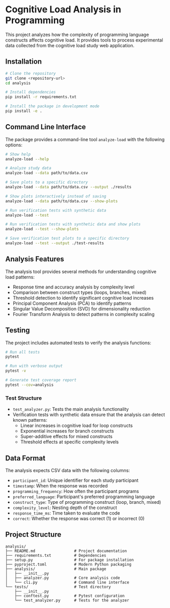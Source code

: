 # Cognitive Load Analysis in Programming

This project analyzes how the complexity of programming language constructs affects cognitive load. It provides tools to process experimental data collected from the cognitive load study web application.

## Installation

```bash
# Clone the repository
git clone <repository-url>
cd analysis

# Install dependencies
pip install -r requirements.txt

# Install the package in development mode
pip install -e .
```

## Command Line Interface

The package provides a command-line tool `analyze-load` with the following options:

```bash
# Show help
analyze-load --help

# Analyze study data
analyze-load --data path/to/data.csv

# Save plots to a specific directory
analyze-load --data path/to/data.csv --output ./results

# Show plots interactively instead of saving
analyze-load --data path/to/data.csv --show-plots

# Run verification tests with synthetic data
analyze-load --test

# Run verification tests with synthetic data and show plots
analyze-load --test --show-plots

# Save verification test plots to a specific directory
analyze-load --test --output ./test-results
```

## Analysis Features

The analysis tool provides several methods for understanding cognitive load patterns:

- Response time and accuracy analysis by complexity level
- Comparison between construct types (loops, branches, mixed)
- Threshold detection to identify significant cognitive load increases
- Principal Component Analysis (PCA) to identify patterns
- Singular Value Decomposition (SVD) for dimensionality reduction
- Fourier Transform Analysis to detect patterns in complexity scaling

## Testing

The project includes automated tests to verify the analysis functions:

```bash
# Run all tests
pytest

# Run with verbose output
pytest -v

# Generate test coverage report
pytest --cov=analysis
```

### Test Structure

- `test_analyzer.py`: Tests the main analysis functionality
- Verification tests with synthetic data ensure that the analysis can detect known patterns:
  - Linear increases in cognitive load for loop constructs
  - Exponential increases for branch constructs
  - Super-additive effects for mixed constructs
  - Threshold effects at specific complexity levels

## Data Format

The analysis expects CSV data with the following columns:

- `participant_id`: Unique identifier for each study participant
- `timestamp`: When the response was recorded
- `programming_frequency`: How often the participant programs
- `preferred_language`: Participant's preferred programming language
- `construct_type`: Type of programming construct (loop, branch, mixed)
- `complexity_level`: Nesting depth of the construct
- `response_time_ms`: Time taken to evaluate the code
- `correct`: Whether the response was correct (1) or incorrect (0)

## Project Structure

```
analysis/
├── README.md                 # Project documentation
├── requirements.txt          # Dependencies
├── setup.py                  # For package installation
├── pyproject.toml            # Modern Python packaging
├── analysis/                 # Main package
│   ├── __init__.py
│   ├── analyzer.py           # Core analysis code
│   └── cli.py                # Command line interface
└── tests/                    # Test directory
    ├── __init__.py
    ├── conftest.py           # Pytest configuration
    └── test_analyzer.py      # Tests for the analyzer
```